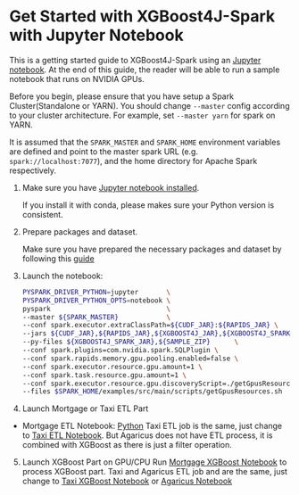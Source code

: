 Get Started with XGBoost4J-Spark with Jupyter Notebook
===================================================================

This is a getting started guide to XGBoost4J-Spark using an [Jupyter notebook](https://jupyter.org/). 
At the end of this guide, the reader will be able to run a sample notebook that runs on NVIDIA GPUs.

Before you begin, please ensure that you have setup a Spark Cluster(Standalone or YARN).
You should change `--master` config according to your cluster architecture. For example, set `--master yarn` for spark on YARN.

It is assumed that the `SPARK_MASTER` and `SPARK_HOME` environment variables are defined and point to the master spark URL (e.g. `spark://localhost:7077`), and the home directory for Apache Spark respectively.

1. Make sure you have [Jupyter notebook installed](https://jupyter.org/install.html).

   If you install it with conda, please makes sure your Python version is consistent.

2. Prepare packages and dataset.

    Make sure you have prepared the necessary packages and dataset by following this [guide](/docs/get-started/xgboost-examples/prepare-package-data/preparation-python.md)

3. Launch the notebook:

    ``` bash
    PYSPARK_DRIVER_PYTHON=jupyter       \
    PYSPARK_DRIVER_PYTHON_OPTS=notebook \
    pyspark                             \
    --master ${SPARK_MASTER}            \
    --conf spark.executor.extraClassPath=${CUDF_JAR}:${RAPIDS_JAR} \
    --jars ${CUDF_JAR},${RAPIDS_JAR},${XGBOOST4J_JAR},${XGBOOST4J_SPARK_JAR}\
    --py-files ${XGBOOST4J_SPARK_JAR},${SAMPLE_ZIP}      \
    --conf spark.plugins=com.nvidia.spark.SQLPlugin \
    --conf spark.rapids.memory.gpu.pooling.enabled=false \
    --conf spark.executor.resource.gpu.amount=1 \
    --conf spark.task.resource.gpu.amount=1 \
    --conf spark.executor.resource.gpu.discoveryScript=./getGpusResources.sh \
    --files $SPARK_HOME/examples/src/main/scripts/getGpusResources.sh
    ```

4. Launch Mortgage or Taxi ETL Part 
- Mortgage ETL Notebook: [Python](.../../../../examples/Spark-ETL+XGBoost/mortgage/notebooks/python/MortgageETL.ipynb)
   Taxi ETL job is the same, just change to [Taxi ETL Notebook](../../../../examples/Spark-ETL+XGBoost/taxi/notebooks/python/taxi-ETL.ipynb).
   But Agaricus does not have ETL process, it is combined with XGBoost as there is just a filter operation.
   
5. Launch XGBoost Part on GPU/CPU
   Run [Mortgage XGBoost Notebook](../../../../examples/Spark-ETL+XGBoost/mortgage/notebooks/python/mortgage-gpu.ipynb) to process XGBoost part.
   Taxi and Agaricus ETL job and are the same, just change to [Taxi XGBoost Notebook](../../../../examples/Spark-ETL+XGBoost/taxi/notebooks/python/taxi-gpu.ipynb)
   or [Agaricus Notebook](../../../../examples/Spark-ETL+XGBoost/agaricus/notebooks/python/agaricus-gpu.ipynb)















